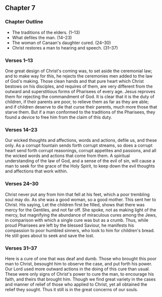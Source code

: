 ## Chapter 7

### Chapter Outline

- The traditions of the elders. (1–13)
- What defiles the man. (14–23)
- The woman of Canaan's daughter cured. (24–30)
- Christ restores a man to hearing and speech. (31–37)

### Verses 1–13

One great design of Christ's coming was, to set aside the ceremonial law; and to make way for this, he rejects the ceremonies men added to the law of God's making. Those clean hands and that pure heart which Christ bestows on his disciples, and requires of them, are very different from the outward and superstitious forms of Pharisees of every age. Jesus reproves them for rejecting the commandment of God. It is clear that it is the duty of children, if their parents are poor, to relieve them as far as they are able; and if children deserve to die that curse their parents, much more those that starve them. But if a man conformed to the traditions of the Pharisees, they found a device to free him from the claim of this duty.

### Verses 14–23

Our wicked thoughts and affections, words and actions, defile us, and these only. As a corrupt fountain sends forth corrupt streams, so does a corrupt heart send forth corrupt reasonings, corrupt appetites and passions, and all the wicked words and actions that come from them. A spiritual understanding of the law of God, and a sense of the evil of sin, will cause a man to seek for the grace of the Holy Spirit, to keep down the evil thoughts and affections that work within.

### Verses 24–30

Christ never put any from him that fell at his feet, which a poor trembling soul may do. As she was a good woman, so a good mother. This sent her to Christ. His saying, Let the children first be filled, shows that there was mercy for the Gentiles, and not far off. She spoke, not as making light of the mercy, but magnifying the abundance of miraculous cures among the Jews, in comparison with which a single cure was but as a crumb. Thus, while proud Pharisees are left by the blessed Saviour, he manifests his compassion to poor humbled sinners, who look to him for children's bread. He still goes about to seek and save the lost.

### Verses 31–37

Here is a cure of one that was deaf and dumb. Those who brought this poor man to Christ, besought him to observe the case, and put forth his power. Our Lord used more outward actions in the doing of this cure than usual. These were only signs of Christ's power to cure the man, to encourage his faith, and theirs that brought him. Though we find great variety in the cases and manner of relief of those who applied to Christ, yet all obtained the relief they sought. Thus it still is in the great concerns of our souls.


